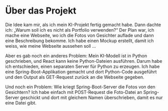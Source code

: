 # Über das Projekt

Die Idee kam mir, als ich mein KI-Projekt fertig gemacht habe.
Dann dachte ich: „Warum soll ich es nicht als Portfolio verwenden?“
Der Plan war, ich mache eine Webseite, wo ich die Fotos von
Gesichter auflade und dann eine Beschreibung bekomme.
Ich habe einen Mockup erstellt, damit ich weiss, wie meine
Webseite aussehen soll …

Aber es gab noch ein anderes Problem: Mein KI-Modell ist in Python
geschrieben, und React kann keine Python-Dateien ausführen.
Darum habe ich entschieden, einen separaten Server für Python
zu erzeugen. Ich habe eine Spring-Boot-Applikation gemacht und
dort Python-Code ausgeführt und den Output als GET-Request
zurück an die Webseite gegeben.

Und noch ein Problem: Wie kriegt Spring-Boot-Server die
Fotos von den Gesichtern? Ich habe einfach mit POST-Request
die Foto-Datei an Spring-Server geschickt und dort mit gleichem
Namen überschrieben, damit es nur eine Datei gibt.

